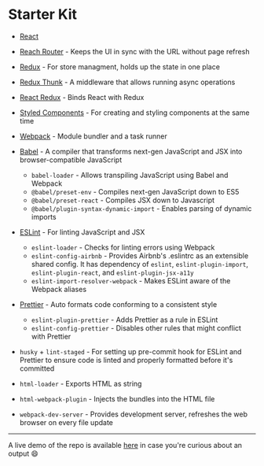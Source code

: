 # Starter Kit

- [React](https://reactjs.org/)
- [Reach Router](https://reach.tech/router) - Keeps the UI in sync with the URL without page refresh
- [Redux](https://redux.js.org/) - For store managment, holds up the state in one place
- [Redux Thunk](https://github.com/reduxjs/redux-thunk) - A middleware that allows running async operations
- [React Redux](https://react-redux.js.org/) - Binds React with Redux
- [Styled Components](https://www.styled-components.com/) - For creating and styling components at the same time

- [Webpack](https://webpack.js.org/) - Module bundler and a task runner
- [Babel](https://babeljs.io/) - A compiler that transforms next-gen JavaScript and JSX into browser-compatible JavaScript

  - `babel-loader` - Allows transpiling JavaScript using Babel and Webpack
  - `@babel/preset-env` - Compiles next-gen JavaScript down to ES5
  - `@babel/preset-react` - Compiles JSX down to Javascript
  - `@babel/plugin-syntax-dynamic-import` - Enables parsing of dynamic imports

- [ESLint](https://eslint.org/) - For linting JavaScript and JSX

  - `eslint-loader` - Checks for linting errors using Webpack
  - `eslint-config-airbnb` - Provides Airbnb's .eslintrc as an extensible shared config. It has dependency of `eslint`, `eslint-plugin-import`, `eslint-plugin-react`, and `eslint-plugin-jsx-a11y`
  - `eslint-import-resolver-webpack` - Makes ESLint aware of the Webpack aliases

- [Prettier](https://prettier.io/) - Auto formats code conforming to a consistent style

  - `eslint-plugin-prettier` - Adds Prettier as a rule in ESLint
  - `eslint-config-prettier` - Disables other rules that might conflict with Prettier

- `husky` + `lint-staged` - For setting up pre-commit hook for ESLint and Prettier to ensure code is linted and properly formatted before it's committed
- `html-loader` - Exports HTML as string
- `html-webpack-plugin` - Injects the bundles into the HTML file
- `webpack-dev-server` - Provides development server, refreshes the web browser on every file update

---

A live demo of the repo is available [here](https://starter-pack.nelsieborja.now.sh/) in case you're curious about an output 😄
